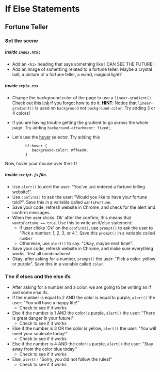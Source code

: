 # If Else Statements

## Fortune Teller
### Set the scene

##### Inside `index.html`
* Add an `<h1>` heading that says something like I CAN SEE THE FUTURE!
* Add an image of something related to a fortune teller. Maybe a crystal ball, a picture of a fortune teller, a wand, magical light?

##### Inside `style.css`
* Change the background color of the page to use a `linear-gradient()`. Check out this [link](https://www.w3schools.com/css/css3_gradients.asp) if you forgot how to do it. **HINT**: Notice that `linear-gradient()` is used on `background` not `background-color`. Try adding 3 or 4 colors!
* If you are having trouble getting the gradient to go across the whole page. Try adding `background-attachment: fixed;`.
* Let's use the [hover](https://www.w3schools.com/cssref/sel_hover.asp) selector. Try adding this

            
            h1:hover {
               background-color: #ffee00;
            }
            
 Now, hover your mouse over the `h1`!
 
##### Inside `script.js` file.
* Use `alert()` to alert the user: "You've just entered a fortune telling website!".
* Use `confirm()` to ask the user: "Would you like to have your fortune told?". Save this in a variable called `wantsFortune`.
* Save your code, refresh website in Chrome, and check for the alert and confirm messages.
* When the user clicks 'Ok' after the confirm, this means that `wantsFortune == true`. Use this to write an if/else statement: 
  * If user clicks 'Ok' on the `confirm()`, use `prompt()` to ask the user to "Pick a number: 1, 2, 3, or 4.". Save this `prompt()` in a variable called `number`
  * Otherwise, use `alert()` to say: "Okay, maybe next time!". 
* Save your code, refresh website in Chrome, and make sure everything works. Test all combinations!
* Okay, after asking for a number, `prompt()` the user: "Pick a color: yellow or purple". Save this in a variable called `color`.

### The if elses and the else ifs
* After asking for a number and a color, we are going to be writing an if and some else ifs.
* If the number is equal to 2 AND the color is equal to purple, `alert()` the user: "You will have a happy life!"
  * Check to see if it works
* Else if the number is 1 AND the color is purple, `alert()` the user: "There is great danger in your future!"
  * Check to see if it works
* Else if the number is 3 OR the color is yellow, `alert()` the user: "You will meet your soulmate today!"
  * Check to see if it works
* Else if the number is 4 AND the color is purple, `alert()` the user: "Stay away from the color blue today."
  * Check to see if it works
* Else, `alert()` "Sorry, you did not follow the rules!"
  * Check to see if it works

